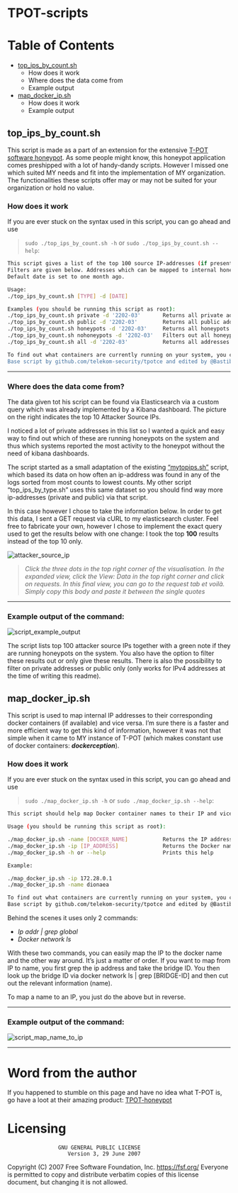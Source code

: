 # TPOT-scripts

# Table of Contents
- [top_ips_by_count.sh](#top_ips_by_count.sh)
  - How does it work 
  - Where does the data come from
  - Example output
- [map_docker_ip.sh](#map_docker_ip.sh)
  - How does it work
  - Example output

## top_ips_by_count.sh

This script is made as a part of an extension for the extensive [T-POT software honeypot](https://github.com/telekom-security/tpotce). As some people might know, this honeypot application comes preshipped with a lot of handy-dandy scripts. However I missed one which suited MY needs and fit into the implementation of MY organization. The functionalities these scripts offer may or may not be suited for your organization or hold no value.

### How does it work

If you are ever stuck on the syntax used in this script, you can go ahead and use 
> `sudo ./top_ips_by_count.sh -h` or `sudo ./top_ips_by_count.sh --help`:

```bash
This script gives a list of the top 100 source IP-addresses (if present) that were captured based on their count. 
Filters are given below. Addresses which can be mapped to internal honeypots will be listed as such. 
Default date is set to one month ago.

Usage:
./top_ips_by_count.sh [TYPE] -d [DATE]

Examples (you should be running this script as root):
./top_ips_by_count.sh private -d '2202-03'       Returns all private addresses listed in the top 100 listed source IPs.
./top_ips_by_count.sh public -d '2202-03'        Returns all public addresses listed in the top 100 listed source IPs.
./top_ips_by_count.sh honeypots -d '2202-03'     Returns all honeypots listed in the top 100 listed source IPs.
./top_ips_by_count.sh nohoneypots -d '2202-03'   Filters out all honeypots from the top 100 listed source IPs.
./top_ips_by_count.sh all -d '2202-03'           Returns all addresses listed in the top 100 listed source IPs.

To find out what containers are currently running on your system, you can verify with 'sudo docker ps -a
Base script by github.com/telekom-security/tpotce and edited by @Bastibaard
```

---

### Where does the data come from?

The data given tot his script can be found via Elasticsearch via a custom query which was already implemented by a Kibana dashboard. The picture on the right indicates the top 10 Attacker Source IPs. 

I noticed a lot of private addresses in this list so I wanted a quick and easy way to find out which of these are running honeypots on the system and thus which systems reported the most activity to the honeypot without the need of kibana dashboards.

The script started as a small adaptation of the existing [“mytopips.sh”](https://github.com/telekom-security/tpotce/blob/master/bin/mytopips.sh) script, which based its data on how often an ip-address was found in any of the logs sorted from most counts to lowest counts. My other script “top_ips_by_type.sh” uses this same dataset so you should find way more ip-addresses (private and public) via that script.

In this case however I chose to take the information below. In order to get this data, I sent a GET request via cURL to my elasticsearch cluster. Feel free to fabricate your own, however I chose to implement the exact query used to get the results below with one change: I took the top **100** results instead of the top 10 only.

![attacker_source_ip](https://user-images.githubusercontent.com/92089291/165717337-ed65b2fb-62b1-4d67-8c4c-79a8c9daf94e.png)

> *Click the three dots in the top right corner of the visualisation. In the expanded view, click the View: Data in the top right corner and click on requests. In this final view, you can go to the request tab et voilà. Simply copy this body and paste it between the single quotes*
---

### Example output of the command:

![script_example_output](https://user-images.githubusercontent.com/92089291/165716782-f13d88fd-45ce-49bc-bcb0-e109eb913cb4.png)

The script lists top 100 attacker source IPs together with a green note if they are running honeypots on the system. You also have the option to filter these results out or only give these results. There is also the possibility to filter on private addresses or public only (only works for IPv4 addresses at the time of writing this readme).

## map_docker_ip.sh

This script is used to map internal IP addresses to their corresponding docker containers (if available) and vice versa.
I’m sure there is a faster and more efficient way to get this kind of information, however it was not that simple when it came to MY instance of T-POT (which makes constant use of docker containers: ***dockerception***). 

### How does it work 

If you are ever stuck on the syntax used in this script, you can go ahead and use 
> `sudo ./map_docker_ip.sh -h` or `sudo ./map_docker_ip.sh --help`:

```bash
This script should help map Docker container names to their IP and vice versa.

Usage (you should be running this script as root):

./map_docker_ip.sh -name [DOCKER_NAME]           Returns the IP address of the give Docker container
./map_docker_ip.sh -ip [IP_ADDRESS]              Returns the Docker name of the given IP
./map_docker_ip.sh -h or --help                  Prints this help

Example:

./map_docker_ip.sh -ip 172.28.0.1
./map_docker_ip.sh -name dionaea

To find out what containers are currently running on your system, you can verify with 'sudo docker ps -a'
Base script by github.com/telekom-security/tpotce and edited by @Bastibaard
```

Behind the scenes it uses only 2 commands:
- _Ip addr | grep global_
- _Docker network ls_

With these two commands, you can easily map the IP to the docker name and the other way around. It’s just a matter of order. If you want to map from IP to name, you first grep the ip address and take the bridge ID. You then look up the bridge ID via docker network ls | grep [BRIDGE-ID] and then cut out the relevant information (name). 

To map a name to an IP, you just do the above but in reverse.

---

### Example output of the command:

![script_map_name_to_ip](https://user-images.githubusercontent.com/92089291/165723960-be901922-1323-4009-95fb-1fef8ba518de.png)

---

# Word from the author

If you happened to stumble on this page and have no idea what T-POT is, go have a loot at their amazing product: [TPOT-honeypot](https://github.com/telekom-security/tpotce)

# Licensing

                    GNU GENERAL PUBLIC LICENSE
                       Version 3, 29 June 2007

 Copyright (C) 2007 Free Software Foundation, Inc. <https://fsf.org/>
 Everyone is permitted to copy and distribute verbatim copies
 of this license document, but changing it is not allowed.

